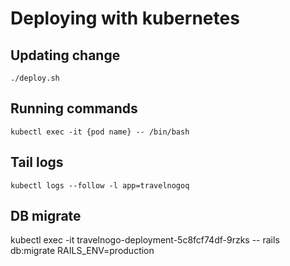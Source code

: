 # Deploying with kubernetes

## Updating change
`./deploy.sh`

## Running commands

`kubectl exec -it {pod name} -- /bin/bash`



## Tail logs
`kubectl logs --follow -l app=travelnogoq`

## DB migrate
kubectl exec -it travelnogo-deployment-5c8fcf74df-9rzks -- rails db:migrate RAILS_ENV=production